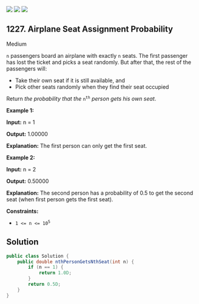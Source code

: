 [![](https://img.shields.io/github/stars/javadev/LeetCode-in-Java?label=Stars&style=flat-square)](https://github.com/javadev/LeetCode-in-Java)
[![](https://img.shields.io/github/forks/javadev/LeetCode-in-Java?label=Fork%20me%20on%20GitHub%20&style=flat-square)](https://github.com/javadev/LeetCode-in-Java/fork)
[![](https://img.shields.io/badge/-LeetCode%20in%20Kotlin-blue?style=flat-square)](https://github.com/javadev/LeetCode-in-Kotlin)

## 1227\. Airplane Seat Assignment Probability

Medium

`n` passengers board an airplane with exactly `n` seats. The first passenger has lost the ticket and picks a seat randomly. But after that, the rest of the passengers will:

*   Take their own seat if it is still available, and
*   Pick other seats randomly when they find their seat occupied

Return _the probability that the_ <code>n<sup>th</sup></code> _person gets his own seat_.

**Example 1:**

**Input:** n = 1

**Output:** 1.00000

**Explanation:** The first person can only get the first seat.

**Example 2:**

**Input:** n = 2

**Output:** 0.50000

**Explanation:** The second person has a probability of 0.5 to get the second seat (when first person gets the first seat).

**Constraints:**

*   <code>1 <= n <= 10<sup>5</sup></code>

## Solution

```java
public class Solution {
    public double nthPersonGetsNthSeat(int n) {
        if (n == 1) {
            return 1.0D;
        }
        return 0.5D;
    }
}
```